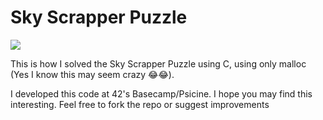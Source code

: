 # Sky Scrapper Puzzle

<img src="https://www.puzzle-skyscrapers.com/art/og/puzzle-skyscrapers.png">

This is how I solved the Sky Scrapper Puzzle using C, using only malloc (Yes I know this may seem crazy 😂😂).

I developed this code at 42's Basecamp/Psicine. I hope you may find this interesting. Feel free to fork the repo or suggest improvements
